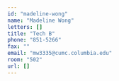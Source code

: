 ```yaml
---
id: "madeline-wong"
name: "Madeline Wong"
letters: []
title: "Tech B"
phone: "851-5266"
fax: ""
email: "mw3335@cumc.columbia.edu"
room: "502"
url: []
---
```

